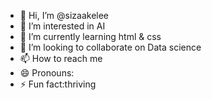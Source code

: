 - 👋 Hi, I’m @sizaakelee
- 👀 I’m interested in AI
- 🌱 I’m currently learning html & css
- 💞️ I’m looking to collaborate on Data science
- 📫 How to reach me 
- 😄 Pronouns:
- ⚡ Fun fact:thriving 

<!---
sizaakelee/sizaakelee is a ✨ special ✨ repository because its `README.md` (this file) appears on your GitHub profile.
You can click the Preview link to take a look at your changes.
--->
